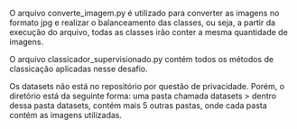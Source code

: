 O arquivo converte_imagem.py é utilizado para converter as imagens no formato jpg e realizar o balanceamento das classes, ou seja, a partir da execução do arquivo, todas as classes irão conter a mesma quantidade de imagens.

O arquivo classicador_supervisionado.py contém todos os métodos de classicação aplicadas nesse desafio.

Os datasets não está no repositório por questão de privacidade. Porém, o diretório está da seguinte forma: uma pasta chamada datasets > dentro dessa pasta datasets, contém mais 5 outras pastas, onde cada pasta contém as imagens utilizadas. 
